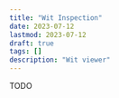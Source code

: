```yaml
---
title: "Wit Inspection"
date: 2023-07-12
lastmod: 2023-07-12
draft: true
tags: []
description: "Wit viewer"
---
```


TODO
